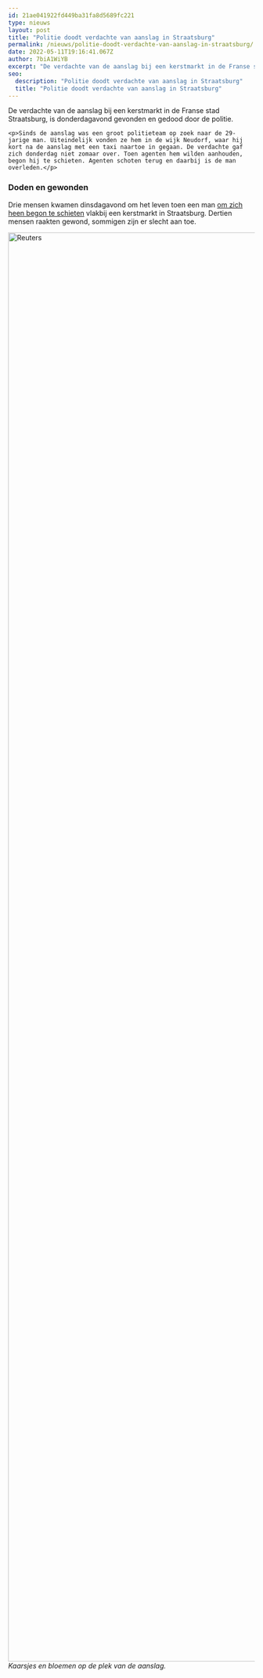 ```yaml
---
id: 21ae041922fd449ba31fa8d5689fc221
type: nieuws
layout: post
title: "Politie doodt verdachte van aanslag in Straatsburg"
permalink: /nieuws/politie-doodt-verdachte-van-aanslag-in-straatsburg/
date: 2022-05-11T19:16:41.067Z
author: 7biA1WiYB
excerpt: "De verdachte van de aanslag bij een kerstmarkt in de Franse stad Straatsburg, is donderdagavond gevonden en gedood door de politie.  "
seo:
  description: "Politie doodt verdachte van aanslag in Straatsburg"
  title: "Politie doodt verdachte van aanslag in Straatsburg"
---
```

De verdachte van de aanslag bij een kerstmarkt in de Franse stad Straatsburg, is donderdagavond gevonden en gedood door de politie.  

    <p>Sinds de aanslag was een groot politieteam op zoek naar de 29-jarige man. Uiteindelijk vonden ze hem in de wijk Neudorf, waar hij kort na de aanslag met een taxi naartoe in gegaan. De verdachte gaf zich donderdag niet zomaar over. Toen agenten hem wilden aanhouden, begon hij te schieten. Agenten schoten terug en daarbij is de man overleden.</p>
<h3>Doden en gewonden</h3>
<p>Drie mensen kwamen dinsdagavond om het leven toen een man <a href="https://7dagen.netlify.app/nieuws/dodelijke-aanslag-bij-kerstmarkt-straatsburg">om zich heen begon te schieten</a> vlakbij een kerstmarkt in Straatsburg. Dertien mensen raakten gewond, sommigen zijn er slecht aan toe.</p>
<p><div class="media media-element-container media-default"><div id="file-535643" class="file file-image file-image-jpeg">

        
  
  <div class="content">
    <img alt="Reuters" title="Foto: Reuters" height="2912" width="4368" class="media-element file-default" data-delta="1" src="https://7dagen.netlify.app/sites/default/files/ANP-67460709.jpg">  </div>

  
</div>
</div><em>Kaarsjes en bloemen op de plek van de aanslag.</em>  
